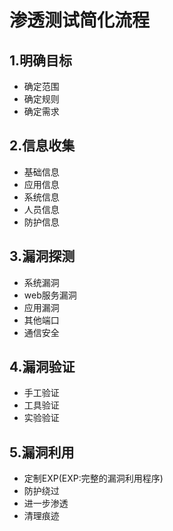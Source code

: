 # 渗透测试简化流程
## 1.明确目标
  - 确定范围
  - 确定规则
  - 确定需求
## 2.信息收集
  - 基础信息
  - 应用信息
  - 系统信息
  - 人员信息
  - 防护信息
## 3.漏洞探测
  - 系统漏洞
  - web服务漏洞
  - 应用漏洞
  - 其他端口
  - 通信安全
## 4.漏洞验证
  - 手工验证
  - 工具验证
  - 实验验证
## 5.漏洞利用
  - 定制EXP(EXP:完整的漏洞利用程序)
  - 防护绕过
  - 进一步渗透
  - 清理痕迹


